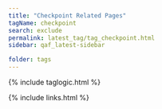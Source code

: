 ```yaml
---
title: "Checkpoint Related Pages"
tagName: checkpoint
search: exclude
permalink: latest_tag/tag_checkpoint.html
sidebar: qaf_latest-sidebar

folder: tags
---
```

{% include taglogic.html %}

{% include links.html %}
